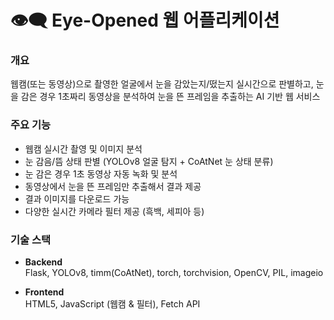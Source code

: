 # 👁️‍🗨️ Eye-Opened 웹 어플리케이션

### 개요
웹캠(또는 동영상)으로 촬영한 얼굴에서 눈을 감았는지/떴는지 실시간으로 판별하고, 눈을 감은 경우 1초짜리 동영상을 분석하여 눈을 뜬 프레임을 추출하는 AI 기반 웹 서비스

### 주요 기능
- 웹캠 실시간 촬영 및 이미지 분석
- 눈 감음/뜸 상태 판별 (YOLOv8 얼굴 탐지 + CoAtNet 눈 상태 분류)
- 눈 감은 경우 1초 동영상 자동 녹화 및 분석
- 동영상에서 눈을 뜬 프레임만 추출해서 결과 제공
- 결과 이미지를 다운로드 가능
- 다양한 실시간 카메라 필터 제공 (흑백, 세피아 등)

### 기술 스택
- **Backend**  
  Flask, YOLOv8, timm(CoAtNet), torch, torchvision, OpenCV, PIL, imageio

- **Frontend**  
  HTML5, JavaScript (웹캠 & 필터), Fetch API

  
